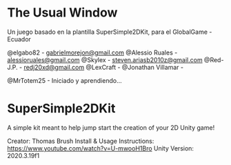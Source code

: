 # The Usual Window

Un juego basado en la plantilla SuperSimple2DKit, para el GlobalGame - Ecuador

@elgabo82 - gabrielmorejon@gmail.com
@Alessio Ruales - alessioruales@gmail.com
@Skylex - steven.ariasb2010z@gmail.com
@Red-J.P. - redj20xd@gmail.com
@LexCraft - 
@Jonathan Villamar - 

@MrTotem25 - Iniciado y aprendiendo...


# SuperSimple2DKit
A simple kit meant to help jump start the creation of your 2D Unity game!

Creator: Thomas Brush
Install & Usage Instructions: https://www.youtube.com/watch?v=U-mwooH1Bro
Unity Version: 2020.3.19f1
